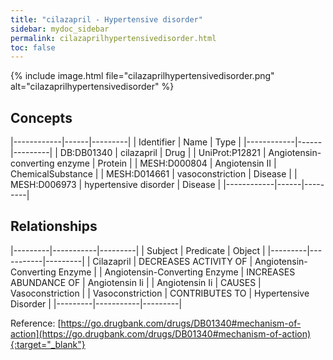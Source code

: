 ```yaml
---
title: "cilazapril - Hypertensive disorder"
sidebar: mydoc_sidebar
permalink: cilazaprilhypertensivedisorder.html
toc: false 
---
```


{% include image.html file="cilazaprilhypertensivedisorder.png" alt="cilazaprilhypertensivedisorder" %}

## Concepts

|------------|------|---------|
| Identifier | Name | Type    |
|------------|------|---------|
| DB:DB01340 | cilazapril | Drug |
| UniProt:P12821 | Angiotensin-converting enzyme | Protein |
| MESH:D000804 | Angiotensin II | ChemicalSubstance |
| MESH:D014661 | vasoconstriction | Disease |
| MESH:D006973 | hypertensive disorder | Disease |
|------------|------|---------|

## Relationships

|---------|-----------|---------|
| Subject | Predicate | Object  |
|---------|-----------|---------|
| Cilazapril | DECREASES ACTIVITY OF | Angiotensin-Converting Enzyme |
| Angiotensin-Converting Enzyme | INCREASES ABUNDANCE OF | Angiotensin Ii |
| Angiotensin Ii | CAUSES | Vasoconstriction |
| Vasoconstriction | CONTRIBUTES TO | Hypertensive Disorder |
|---------|-----------|---------|

Reference: [https://go.drugbank.com/drugs/DB01340#mechanism-of-action](https://go.drugbank.com/drugs/DB01340#mechanism-of-action){:target="_blank"}